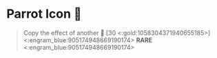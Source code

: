 # Parrot Icon 🦜
> Copy the effect of another 🏺 [30 <:gold:1058304371940655185>]
<:engram_blue:905174948669190174> __RARE__ <:engram_blue:905174948669190174>
